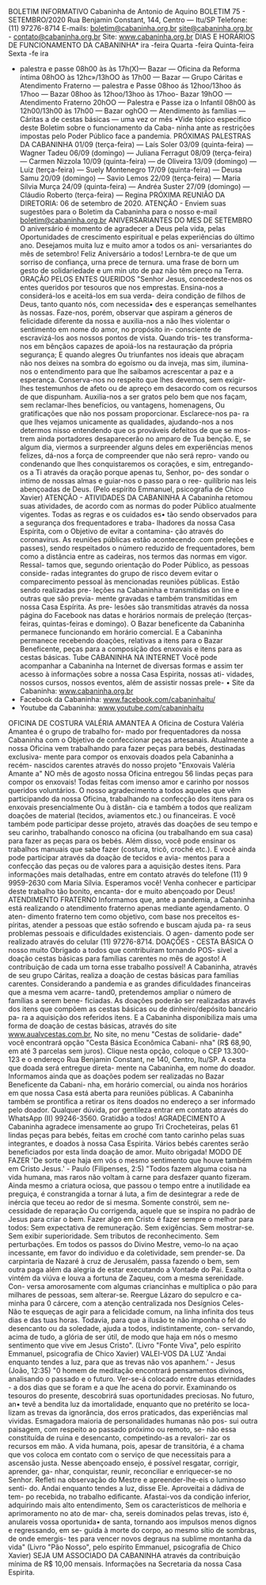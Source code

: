 BOLETIM INFORMATIVO 
Cabaninha de Antonio de Aquino 
BOLETIM 75 - SETEMBRO/2020 
Rua Benjamin Constant, 144, Centro — Itu/SP 
Telefone: (11) 97276-8714 
E-mails: boletim@cabaninha.org.br 
site@cabaninha.org.br - contato@cabaninha.org.br 
Site: www.cabaninha.org.br 
DIAS E HORÁRIOS DE FUNCIONAMENTO DA CABANINHA* 
ira 
-feira 
Quarta -feira 
Quinta-feira 
Sexta -fe ira 
- palestra e passe 
08h00 às às 17h(X)— Bazar 
— Oficina da Reforma íntima 
08hOO às 12hc»/13hOO às 17h00 
— Bazar 
— Grupo Cáritas e 
Atendimento Fraterno 
— palestra e Passe 
08hoo ás 12hoo/13hoo ás 17hoo 
— Bazar 
08hoo às 12hoo/13hoo às 17hoo- 
Bazar 
19hOO — Atendimento Fraterno 
20hOO — Palestra e Passe 
iza o Infantil 
08h00 às 12h00/13h00 às 17h00 
— Bazar 
oghOO — Atendimento às famílias — Cáritas 
a de cestas básicas — uma vez or mês 
•Vide tópico especifico deste Boletim sobre o funcionamento da Caba- 
ninha ante as restrições impostas pelo Poder Público face a pandemia. 
PRÓXIMAS PALESTRAS DA CABANINHA 
01/09 (terça-feira) — Laís Soler 
03/09 (quinta-feira) — Wagner Tadeu 
06/09 (domingo) — Juliana Ferragut 
08/09 (terça-feira) — Carmen Nizzola 
10/09 (quinta-feira) — de Oliveira 
13/09 (domingo) — Luiz 
(terça-feira) — Suely Montenegro 
17/09 (quinta-feira) — Deusa Samu 
20/09 (domingo) — Savio Lemos 
22/09 (terça-feira) — Maria Sílvia Murça 
24/09 (quinta-feira) — Andréa Suster 
27/09 (domingo) — Cláudio Roberto 
(terça-feira) — Regina 
PRÓXIMA REUNIÃO DA DIRETORIA: 06 de setembro de 2020. 
ATENÇÃO - Enviem suas sugestões para o Boletim da Cabaninha 
para o nosso e-mail boletim@cabaninha.org.br 
ANIVERSARIANTES DO MES DE SETEMBRO 
O aniversário é momento de agradecer a Deus pela vida, pelas 
Oportunidades de crescimento espiritual e pelas experiências do 
último ano. Desejamos muita luz e muito amor a todos os ani- 
versariantes do mês de setembro! Feliz Aniversário a todos! 
Lernbra-te de que 
um sorriso de confiança, 
urna prece de ternura. 
uma frase de born 
um gesto de solidariedade e 
um min uto de paz 
não têm preço na Terra. 
ORAÇÃO PELOS ENTES QUERIDOS 
"Senhor Jesus, concedeste-nos os entes queridos por tesouros que 
nos emprestas. Ensina-nos a considerá-los e aceitá-los em sua verda- 
deira condição de filhos de Deus, tanto quanto nós, com necessida• 
des e esperanças semelhantes às nossas. Faze-nos, porém, observar 
que aspiram a géneros de felicidade diferente da nossa e auxilia-nos a 
não lhes violentar o sentimento em nome do amor, no propósito in- 
consciente de escravizá-los aos nossos pontos de vista. Quando tris- 
tes transforma-nos em bênçãos capazes de apoiá-los na restauração 
da própria segurança; E quando alegres Ou triunfantes nos ideais que 
abraçam não nos deixes na sombra do egoísmo ou da inveja, mas 
sim, ilumina-nos o entendimento para que lhe saibamos acrescentar 
a paz e a esperança. Conserva-nos no respeito que lhes devemos, sem 
exigir-lhes testemunhos de afeto ou de apreço em desacordo com os 
recursos de que dispunham. Auxilia-nos a ser gratos pelo bem que 
nos façam, sem reclamar-lhes benefícios, ou vantagens, homenagens, 
Ou gratificações que não nos possam proporcionar. Esclarece-nos pa- 
ra que lhes vejamos unicamente as qualidades, ajudando-nos a nos 
determos nisso entendendo que os prováveis defeitos de que se mos- 
trem ainda portadores desaparecerão no amparo de Tua benção. E, 
se algum dia, viermos a surpreender alguns deles em experiências 
menos felizes, dá-nos a força de compreender que não será repro- 
vando ou condenando que lhes conquistaremos os corações, e sim, 
entregando-os a Ti através da oração porque apenas tu, Senhor, po- 
des sondar o intimo de nossas almas e guiar-nos o passo para o ree- 
quilíbrio nas leis abençoadas de Deus. 
(Pelo espírito Emmanuel, psicografia de Chico Xavier) 
ATENÇÃO - ATIVIDADES DA CABANINHA 
A Cabaninha retomou suas atividades, de acordo com as normas do 
poder Público atualmente vigentes. Todas as regras e os cuidados es• 
tão sendo observados para a segurança dos frequentadores e traba- 
lhadores da nossa Casa Espírita, com o Objetivo de evitar a contamina- 
ção através do coronavirus. 
As reuniões públicas estão acontecendo .com preleções e passes), 
sendo respeitados o número reduzido de frequentadores, bem como a 
distância entre as cadeiras, nos termos das normas em vigor. Ressal- 
tamos que, segundo orientação do Poder Público, as pessoas conside- 
radas integrantes do grupo de risco devem evitar o comparecimento 
pessoal às mencionadas reuniões públicas. Estão sendo realizadas pre- 
leções na Cabaninha e transmitidas on line e outras que são previa- 
mente gravadas e também transmitidas em nossa Casa Espírita. As pre- 
lesões são transmitidas através da nossa página do Facebook 
nas datas e horários normais de 
preleçáo (terças-feiras, quintas-feiras e domingo). 
O Bazar beneficente da Cabaninha permanece funcionando em horário 
comercial. E a Cabaninha permanece recebendo doações, relativas a 
itens para o Bazar Beneficente, peças para a composição dos enxovais 
e itens para as cestas básicas. 
Tube 
CABANINHA NA INTERNET 
Você pode acompanhar a Cabaninha na Internet de diversas formas e 
assim ter acesso à informações sobre a nossa Casa Espirita, nossas ati- 
vidades, nossos cursos, nossos eventos, além de assistir nossas prele- 
• Site da Cabaninha: www.cabaninha.org.br 
- Facebook da Cabaninha: www.facebook.com/cabaninhaitu/ 
- Youtube da Cabaninha: www.youtube.com/cabaninhaitu 

OFICINA DE COSTURA VALÉRIA AMANTEA 
A Oficina de Costura Valéria Amantea é o grupo de trabalho for- 
mado por frequentadores da nossa Cabaninha com o Objetivo de 
confeccionar peças artesanais. Atualmente a nossa Oficina vem 
trabalhando para fazer peças para bebés, destinadas exclusiva- 
mente para compor os enxovais doados pela Cabaninha a recém- 
nascidos carentes através do nosso projeto "Enxovais Valéria 
Amante a" 
NO mês de agosto nossa Oficina entregou 56 lindas peças para 
compor os enxovais! Todas feitas com imenso amor e carinho por 
nossos queridos voluntários. O nosso agradecimento a todos 
aqueles que vêm participando da nossa Oficina, trabalhando na 
confecção dos itens para os enxovais presencialmente Ou à distân- 
cia e também a todos que realizam doações de material (tecidos, 
aviamentos etc.) ou financeiras. E você também pode participar 
desse projeto, através das doações de seu tempo e seu carinho, 
trabalhando conosco na oficina (ou trabalhando em sua casa) para 
fazer as peças para os bebés. Além disso, você pode ensinar os 
trabalhos manuais que sabe fazer (costura, tricô, croché etc.). E 
você ainda pode participar através da doação de tecidos e avia- 
mentos para a confecção das peças ou de valores para a aquisição 
destes itens. 
Para informações mais detalhadas, entre em contato através do 
telefone (11) 9 9959-2630 com Maria Sílvia. Esperamos você! 
Venha conhecer e participar deste trabalho tão bonito, encanta- 
dor e muito abençoado por Deus! 
ATENDIMENTO FRATERNO 
Informamos que, ante a pandemia, a Cabaninha está realizando o 
atendimento fraterno apenas mediante agendamento. O aten- 
dimento fraterno tem como objetivo, com base nos preceitos es- 
píritas, atender a pessoas que estão sofrendo e buscam ajuda pa- 
ra seus problemas pessoais e dificuldades existenciais. O agen- 
damento pode ser realizado através do celular (11) 97276-8714. 
DOAÇÕES - CESTA BÁSICA 
O nosso muito Obrigado a todos que contribuíram tornando POS- 
sivel a doação cestas básicas para famílias carentes no mês de 
agosto! A contribuição de cada um torna esse trabalho possível! 
A Cabaninha, através de seu grupo Cáritas, realiza a doação de 
cestas básicas para famílias carentes. Considerando a pandemia 
e as grandes dificuldades financeiras que a mesma vem acarre- 
tand0, pretendemos ampliar o número de famílias a serem bene- 
ficiadas. As doações poderão ser realizadas através dos itens que 
compõem as cestas básicas ou de dinheiro/depósito bancário pa- 
ra a aquisição dos referidos itens. E a Cabaninha disponibiliza 
mais uma forma de doação de cestas básicas, através do site 
www.aualvcestas.com.br, No site, no menu "Cestas de solidarie- 
dade" você encontrará opção "Cesta Básica Econômica Cabani- 
nha" (R$ 68,90, em até 3 parcelas sem juros). Clique nesta opção, 
coloque o CEP 13.300-123 e o endereço Rua Benjamin Constant, 
ne 140, Centro, Itu/SP. A cesta que doada será entregue direta- 
mente na Cabaninha, em nome do doador. Informamos ainda que 
as doações podem ser realizadas no Bazar Beneficente da Cabani- 
nha, em horário comercial, ou ainda nos horários em que nossa 
Casa está aberta para reuniões públicas. A Cabaninha também se 
prontifica a retirar os itens doados no endereço a ser informado 
pelo doador. Qualquer dúvida, por gentileza entrar em contato 
através do WhatsApp (II) 99246-3560. Gratidão a todos! 
AGRADECIMENTO 
A Cabaninha agradece imensamente ao grupo Tri Crocheteiras, pelas 
61 lindas peças para bebés, feitas em croché com tanto carinho pelas 
suas integrantes, e doados à nossa Casa Espirita. Vários bebés carentes 
serão beneficiados por esta linda doação de amor. Muito obrigada! 
MODO DE FAZER 
'De sorte que haja em vós o mesmo sentimento que houve também em 
Cristo Jesus.' - Paulo (Filipenses, 2:5) 
"Todos fazem alguma coisa na vida humana, mas raros não voltam à 
carne para desfazer quanto fizeram. 
Ainda mesmo a criatura ociosa, que passou o tempo entre a inutilidade 
ea preguiça, é constrangida a tornar á luta, a fim de desintegrar a rede 
de inércia que teceu ao redor de si mesma. Somente constrói, sem ne- 
cessidade de reparação Ou corrigenda, aquele que se inspira no padrão 
de Jesus para criar o bem. 
Fazer algo em Cristo é fazer sempre o melhor para todos: 
Sem expectativa de remuneração. 
Sem exigências. 
Sem mostrar-se. 
Sem exibir superioridade. 
Sem tributos de reconhecimento. 
Sem perturbações. 
Em todos os passos do Divino Mestre, vemo-lo na açao incessante, em 
favor do individuo e da coletividade, sem prender-se. Da carpintaria de 
Nazaré à cruz de Jerusalém, passa fazendo o bem, sem outra paga 
além da alegria de estar executando a Vontade do Pai. Exalta o vintém 
da viúva e louva a fortuna de Zaqueu, com a mesma serenidade. Con- 
versa amorosamente com algumas criancinhas e multiplica o pão para 
milhares de pessoas, sem alterar-se. Reergue Lázaro do sepulcro e ca- 
minha para 0 cárcere, com a atenção centralizada nos Desígnios Celes- 
Não te esqueças de agir para a felicidade comum, na linha infinita dos 
teus dias e das tuas horas. Todavia, para que a ilusão te não imponha o 
fel do desencanto ou da soledade, ajuda a todos, indistintamente, con- 
servando, acima de tudo, a glória de ser útil, de modo que haja em nós 
o mesmo sentimento que vive em Jesus Cristo". 
(Livro "Fonte Viva", pelo espírito Emmanuel, psicografia de Chico Xavier) 
VALEI-VOS DA LUZ 
'Andai enquanto tendes a luz, para que as trevas não vos apanhem.' - 
Jesus (João, 12:35) 
"0 homem de meditação encontrará pensamentos divinos, analisando 
o passado e o futuro. Ver-se-á colocado entre duas eternidades - a dos 
dias que se foram e a que lhe acena do porvir. Examinando os tesouros 
do presente, descobrirá suas oportunidades preciosas. No futuro, an• 
tevê a bendita luz da imortalidade, enquanto que no pretérito se loca- 
lizam as trevas da ignorância, dos erros praticados, das experiências 
mal vividas. Esmagadora maioria de personalidades humanas não pos- 
sui outra paisagem, com respeito ao passado próximo ou remoto, se- 
não essa constituída de ruina e desencanto, competindo-as a revalori- 
zar os recursos em mão. 
A vida humana, pois, apesar de transitória, é a chama que vos coloca 
em contato com o serviço de que necessitais para a ascensão justa. 
Nesse abençoado ensejo, é possível resgatar, corrigir, aprender, ga- 
nhar, conquistar, reunir, reconciliar e enriquecer-se no Senhor. 
Refleti na observação do Mestre e apreender-lhe-eis o luminoso senti- 
do. Andai enquanto tendes a luz, disse Ele. Aproveitai a dádiva de tem- 
po recebida, no trabalho edificante. Afastai-vos da condição inferior, 
adquirindo mais alto entendimento, 
Sem os característicos de melhoria e aprimoramento no ato de mar- 
cha, sereis dominados pelas trevas, isto é, anulareis vossa oportunida• 
de santa, tornando aos impulsos menos dignos e regressando, em se- 
guida à morte do corpo, ao mesmo sítio de sombras, de onde emergis- 
tes para vencer novos degraus na sublime montanha da vida" 
(Livro "Pão Nosso", pelo espírito Emmanuel, psicografia de Chico Xavier) 
SEJA UM ASSOCIADO DA CABANINHA através da contribuição mínima de 
R$ 10,00 mensais. Informações na Secretaria da nossa Casa Espirita. 